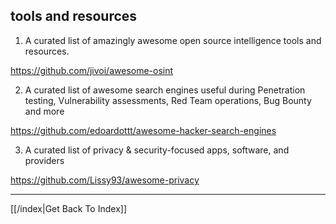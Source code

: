 ## tools and resources

1. A curated list of amazingly awesome open source intelligence tools and resources.

https://github.com/jivoi/awesome-osint

2. A curated list of awesome search engines useful during Penetration testing,
Vulnerability assessments, Red Team operations, Bug Bounty and more

https://github.com/edoardottt/awesome-hacker-search-engines

3. A curated list of privacy & security-focused apps, software, and providers

https://github.com/Lissy93/awesome-privacy

---

[[/index|Get Back To Index]]
